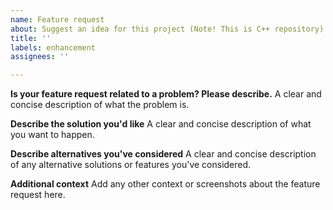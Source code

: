 ```yaml
---
name: Feature request
about: Suggest an idea for this project (Note! This is C++ repository)
title: ''
labels: enhancement
assignees: ''

---
```



<!--
***********************************************************************
*                           << NOTE >>                                *
*  This repository have been programmed in C++.                       *
*                                                                     *
*  Please do not create tickets for other programming languages here. *
*  If you will create tickets for other programming language,         *
*  please see below:                                                  *
*                                                                     *
*  - Python : https://github.com/OpenRTM/OpenRTM-aist-Python/issues   *
*  - Java   : https://github.com/OpenRTM/OpenRTM-aist-Java/issues     *
*                                                                     *
***********************************************************************
-->


**Is your feature request related to a problem? Please describe.**
A clear and concise description of what the problem is. 

**Describe the solution you'd like**
A clear and concise description of what you want to happen.

**Describe alternatives you've considered**
A clear and concise description of any alternative solutions or features you've considered.

**Additional context**
Add any other context or screenshots about the feature request here.

